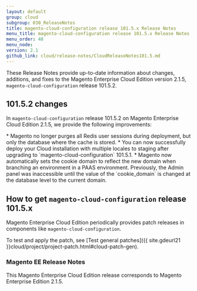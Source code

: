 ```yaml
---
layout: default
group: cloud
subgroup: 030_ReleaseNotes
title: magento-cloud-configuration release 101.5.x Release Notes
menu_title: magento-cloud-configuration release 101.5.x Release Notes
menu_order: 48
menu_node: 
version: 2.1
github_link: cloud/release-notes/CloudReleaseNotes101.5.md
---
```

 
These Release Notes provide up-to-date information about changes, additions, and fixes to the Magento Enterprise Cloud Edition version 2.1.5, `magento-cloud-configuration` release 101.5.2.

## 101.5.2 changes
In `magento-cloud-configuration` release 101.5.2 on Magento Enterprise Cloud Edition 2.1.5, we provide the following improvements:



<!--- MAGECLOUD-792 -->* Magento no longer purges all Redis user sessions during deployment, but only the database where the cache is stored.

<!--- MAGECLOUD-771 -->* You can now successfully deploy your Cloud installation with multiple locales to staging after upgrading to `magento-cloud-configuration` 101.5.1. 

<!--- MAGECLOUD-587 -->* Magento now automatically sets the cookie domain to reflect the new domain when branching an environment in a PAAS environment. Previously, the Admin panel was inaccessible until the value of the `cookie_domain` is changed at the database level to the current domain.


## How to get `magento-cloud-configuration` release 101.5.x
Magento Enterprise Cloud Edition periodically provides patch releases in components like `magento-cloud-configuration`.

To test and apply the patch, see [Test general patches]({{ site.gdeurl21 }}cloud/project/project-patch.html#cloud-patch-gen).

### Magento EE Release Notes
This Magento Enterprise Cloud Edition release corresponds to Magento Enterprise Edition 2.1.5.